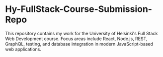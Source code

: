 # Hy-FullStack-Course-Submission-Repo
This repository contains my work for the University of Helsinki's Full Stack Web Development course. Focus areas include React, Node.js, REST, GraphQL, testing, and database integration in modern JavaScript-based web applications.

